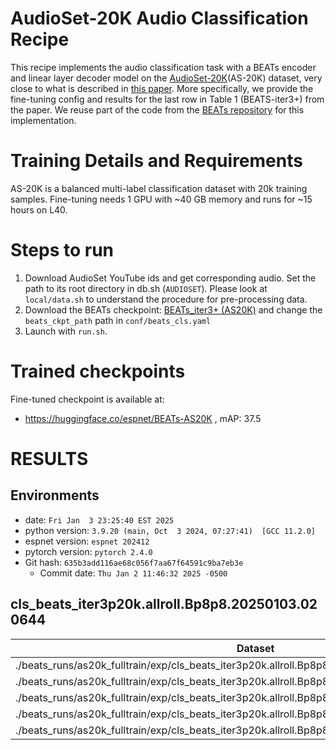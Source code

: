 # AudioSet-20K Audio Classification Recipe

This recipe implements the audio classification task with a BEATs encoder and linear layer decoder model on the [AudioSet-20K](https://research.google.com/audioset/)(AS-20K) dataset, very close to what is described in [this paper](https://arxiv.org/abs/2212.09058).
More specifically, we provide the fine-tuning config and results for the last row in Table 1 (BEATS-iter3+) from the paper.
We reuse part of the code from the [BEATs repository](https://github.com/microsoft/unilm/tree/master/beats) for this implementation.

# Training Details and Requirements
AS-20K is a balanced multi-label classification dataset with 20k training samples.
Fine-tuning needs 1 GPU with ~40 GB memory and runs for ~15 hours on L40.

# Steps to run
1. Download AudioSet YouTube ids and get corresponding audio. Set the path to its root directory in db.sh (`AUDIOSET`). Please look at `local/data.sh` to understand the procedure for pre-processing data.
2. Download the BEATs checkpoint: [BEATs_iter3+ (AS20K)](https://github.com/microsoft/unilm/tree/master/beats) and change the `beats_ckpt_path` path in `conf/beats_cls.yaml`
3. Launch with `run.sh`.

# Trained checkpoints
Fine-tuned checkpoint is available at:
* https://huggingface.co/espnet/BEATs-AS20K , mAP: 37.5

<!-- Generated by scripts/utils/show_cls_result.sh -->
# RESULTS
## Environments
- date: `Fri Jan  3 23:25:40 EST 2025`
- python version: `3.9.20 (main, Oct  3 2024, 07:27:41)  [GCC 11.2.0]`
- espnet version: `espnet 202412`
- pytorch version: `pytorch 2.4.0`
- Git hash: `635b3add116ae68c056f7aa67f64591c9ba7eb3e`
  - Commit date: `Thu Jan 2 11:46:32 2025 -0500`

## cls_beats_iter3p20k.allroll.Bp8p8.20250103.020644
|Dataset|Metric|Value|
|---|---|---|
./beats_runs/as20k_fulltrain/exp/cls_beats_iter3p20k.allroll.Bp8p8.20250103.020644/cls_eval/score|mean_acc|47.73
./beats_runs/as20k_fulltrain/exp/cls_beats_iter3p20k.allroll.Bp8p8.20250103.020644/cls_eval/score|mAP|37.46
./beats_runs/as20k_fulltrain/exp/cls_beats_iter3p20k.allroll.Bp8p8.20250103.020644/cls_eval/score|mean_auc|96.58
./beats_runs/as20k_fulltrain/exp/cls_beats_iter3p20k.allroll.Bp8p8.20250103.020644/cls_eval/score|n_labels|527.00
./beats_runs/as20k_fulltrain/exp/cls_beats_iter3p20k.allroll.Bp8p8.20250103.020644/cls_eval/score|n_instances|20123.00
